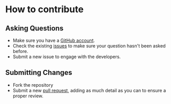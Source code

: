 # How to contribute

## Asking Questions
* Make sure you have a [GitHub account](https://github.com).
* Check the existing [issues](https://github.com/robertcoltheart/excalibur/issues) to make sure your question hasn't been asked before.
* Submit a new issue to engage with the developers.

## Submitting Changes
* Fork the repository
* Submit a new [pull request](https://github.com/robertcoltheart/excalibur/pulls), adding as much detail as you can to ensure a proper review.
